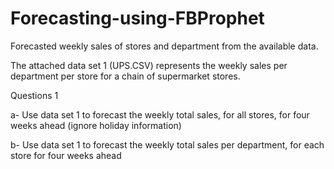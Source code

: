 # Forecasting-using-FBProphet
Forecasted weekly sales of stores and department from the available data.

The attached data set 1 (UPS.CSV) represents the weekly sales per department per store for a chain of supermarket stores.

Questions 1

a-	Use data set 1 to forecast the weekly total sales, for all stores, for four weeks ahead (ignore holiday information)


b-	Use data set 1 to forecast the weekly total sales per department, for each store for four weeks ahead

